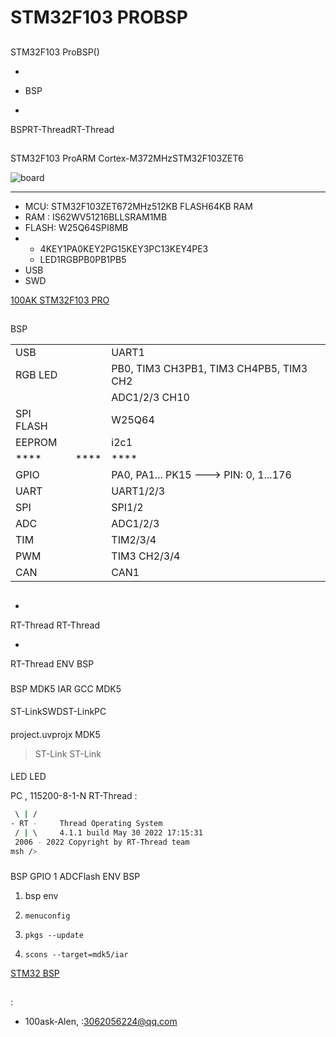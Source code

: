 # STM32F103 PROBSP

## 

STM32F103 ProBSP()



* 
* BSP

* 

BSPRT-ThreadRT-Thread

## 

STM32F103 ProARM Cortex-M372MHzSTM32F103ZET6



![board](figures/board.png)

****

* MCU: STM32F103ZET672MHz512KB FLASH64KB RAM
* RAM : IS62WV51216BLLSRAM1MB
* FLASH: W25Q64SPI8MB
* 
  * 4KEY1PA0KEY2PG15KEY3PC13KEY4PE3
  * LED1RGBPB0PB1PB5
* USB
* SWD

[100AK STM32F103 PRO](https://item.taobao.com/item.htm?spm=a1z10.5-c-s.w4002-18944745104.44.5ac45a43rRV6kG&id=676044382014)

## 

BSP

|      |      |                                                          |
| ------------ | :----------: | ------------------------------------------------------------ |
| USB    |          | UART1                                                        |
| RGB LED      |          | PB0, TIM3 CH3PB1, TIM3 CH4PB5, TIM3 CH2 |
|        |          | ADC1/2/3 CH10                                                |
| SPI FLASH    |          | W25Q64                                                       |
| EEPROM       |          | i2c1                                                     |
| **** | **** | ****                                                     |
| GPIO         |          | PA0, PA1... PK15 ---> PIN: 0, 1...176                        |
| UART         |          | UART1/2/3                                                    |
| SPI          |          | SPI1/2                                                       |
| ADC          |          | ADC1/2/3                                                     |
| TIM          |          | TIM2/3/4                                                     |
| PWM          |          | TIM3 CH2/3/4                                                 |
| CAN          |          | CAN1                                                         |

## 



- 

   RT-Thread  RT-Thread  

- 

   RT-Thread  ENV  BSP 

### 

 BSP  MDK5  IAR  GCC  MDK5 

#### 

ST-LinkSWDST-LinkPC

#### 

 project.uvprojx  MDK5 

>  ST-Link  ST-Link 

#### 

 LED  LED 

 PC , 115200-8-1-N RT-Thread :

```bash
 \ | /
- RT -     Thread Operating System
 / | \     4.1.1 build May 30 2022 17:15:31
 2006 - 2022 Copyright by RT-Thread team
msh />
```

### 

 BSP  GPIO  1  ADCFlash  ENV BSP 

1.  bsp  env 

2. `menuconfig`

3. `pkgs --update`

4. `scons --target=mdk5/iar` 

 [STM32  BSP ](../docs/STM32BSP.md)

## 



## 

: 

* 100ask-Alen, :<3062056224@qq.com>